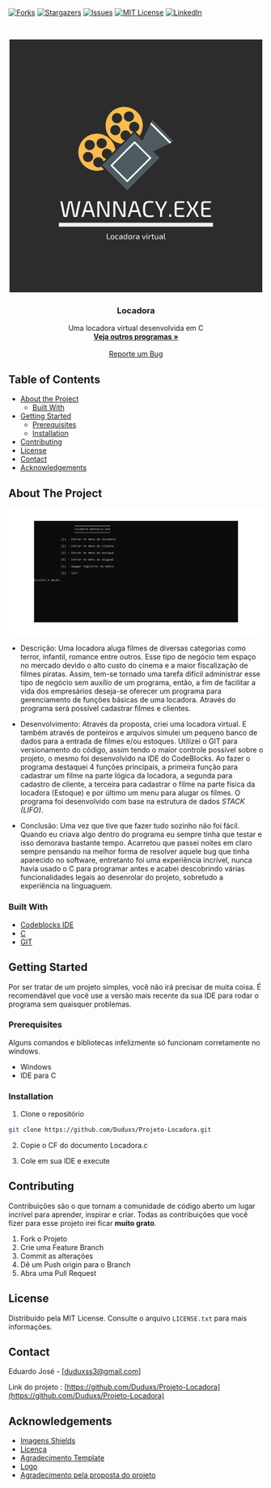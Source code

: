 <!-- PROJECT SHIELDS -->
[![Forks][forks-shield]][forks-url]
[![Stargazers][stars-shield]][stars-url]
[![Issues][issues-shield]][issues-url]
[![MIT License][license-shield]][license-url]
[![LinkedIn][linkedin-shield]][linkedin-url]

<!-- PROJECT LOGO -->
<br />
<p align="center">
  <a href="https://github.com/Duduxs/Projeto-Locadora">
    <img src="img/Logo.png" alt="Logo" width="500" height="500">
  </a>

  <h3 align="center">Locadora</h3>

  <p align="center">
    Uma locadora virtual desenvolvida em C
    <br />
    <a href="https://github.com/Duduxs/Programacao/tree/master/Programas%20em%20C"><strong>Veja outros programas »</strong></a>
    <br />
    <br />
    <a href="https://github.com/Duduxs/Projeto-Locadora/issues">Reporte um Bug</a>
  </p>
</p>

<!-- TABLE OF CONTENTS -->
## Table of Contents

* [About the Project](#about-the-project)
  * [Built With](#built-with)
* [Getting Started](#getting-started)
  * [Prerequisites](#prerequisites)
  * [Installation](#installation)
* [Contributing](#contributing)
* [License](#license)
* [Contact](#contact)
* [Acknowledgements](#acknowledgements)

<!-- ABOUT THE PROJECT -->
## About The Project

[![Tela da Locadora][product-screenshot]](https://github.com/Duduxs/Projeto-Locadora/blob/master/img/animacao.gif)

* Descrição:       Uma locadora aluga filmes de diversas categorias como terror, infantil, romance entre
                   outros. Esse tipo de negócio tem espaço no mercado devido o alto custo do cinema e a
                   maior fiscalização de filmes piratas. Assim, tem-se tornado uma tarefa difícil administrar
                   esse tipo de negócio sem auxílio de um programa, então, a fim de facilitar a vida dos
                   empresários deseja-se oferecer um programa para gerenciamento de funções básicas de
                   uma locadora. Através do programa será possível cadastrar filmes e clientes.

* Desenvolvimento: Através da proposta, criei uma locadora virtual. E também através de ponteiros e arquivos simulei um pequeno banco de                    dados para a entrada de filmes e/ou estoques. Utilizei o GIT para versionamento do código, assim tendo o maior                          controle possível sobre o projeto, o mesmo foi desenvolvido na IDE do CodeBlocks. Ao fazer o programa destaquei 4                        funções principais, a primeira função para cadastrar um filme na parte lógica da locadora, a segunda para cadastro de                    cliente, a terceira para cadastrar o filme na parte física da locadora (Estoque) e por último um menu para alugar os                    filmes. O programa foi desenvolvido com base na estrutura de dados *STACK (LIFO)*.       

* Conclusão:       Uma vez que tive que fazer tudo sozinho não foi fácil. Quando eu criava algo dentro do programa eu sempre tinha que                      testar e isso demorava bastante tempo. Acarretou que passei noites em claro sempre pensando na melhor forma de                          resolver aquele bug que tinha aparecido no software, entretanto foi uma experiência incrível, nunca havia usado o C                      para programar antes e acabei descobrindo várias funcionalidades legais ao desenrolar do projeto, sobretudo a                            experiência na linguaguem. 

### Built With

* [Codeblocks IDE](http://www.codeblocks.org/)
* [C](http://linguagemc.com.br/o-que-e-linguagem-c/)
* [GIT](https://git-scm.com/)

<!-- GETTING STARTED -->
## Getting Started

Por ser tratar de um projeto simples, você não irá precisar de muita coisa. É recomendável que você use a versão mais recente da sua IDE para rodar o programa sem quaisquer problemas.

### Prerequisites

Alguns comandos e bibliotecas infelizmente só funcionam corretamente no windows.  

* Windows
* IDE para C

### Installation

1. Clone o repositório
```sh
git clone https://github.com/Duduxs/Projeto-Locadora.git
```
2. Copie o CF do documento Locadora.c 

3. Cole em sua IDE e execute

<!-- CONTRIBUTING -->
## Contributing

Contribuições são o que tornam a comunidade de código aberto um lugar incrível para aprender, inspirar e criar. Todas as contribuições que você fizer para esse projeto irei ficar **muito grato**.

1. Fork o Projeto
2. Crie uma Feature Branch 
3. Commit as alterações 
4. Dê um Push origin para o Branch 
5. Abra uma Pull Request

<!-- LICENSE -->
## License

Distribuído pela MIT License. Consulte o arquivo `LICENSE.txt` para mais informações.

<!-- CONTACT -->
## Contact

Eduardo José - [duduxss3@gmail.com]

Link do projeto : [https://github.com/Duduxs/Projeto-Locadora](https://github.com/Duduxs/Projeto-Locadora)

<!-- ACKNOWLEDGEMENTS -->
## Acknowledgements
* [Imagens Shields](https://shields.io)
* [Licença](http://escolhaumalicenca.com.br/)
* [Agradecimento Template](https://github.com/othneildrew)
* [Logo](https://www.canva.com)
* [Agradecimento pela proposta do projeto](https://www.linkedin.com/in/brunom4ciel)


<!-- MARKDOWN LINKS & IMAGES -->
[forks-shield]: https://img.shields.io/badge/forks-0-blue
[forks-url]: https://github.com/Duduxs/Projeto-Locadora/network/members
[stars-shield]: https://img.shields.io/github/stars/othneildrew/Best-README-Template.svg?style=flat-square
[stars-url]: https://github.com/Duduxs/Projeto-Locadora/stargazers
[issues-shield]: https://img.shields.io/github/issues/othneildrew/Best-README-Template.svg?style=flat-square
[issues-url]: https://github.com/Duduxs/Projeto-Locadora/issues
[license-shield]: https://img.shields.io/github/license/othneildrew/Best-README-Template.svg?style=flat-square
[license-url]: https://github.com/Duduxs/Projeto-Locadora/blob/master/LICENSE.txt
[linkedin-shield]: https://img.shields.io/badge/-LinkedIn-black.svg?style=flat-square&logo=linkedin&colorB=555
[linkedin-url]: https://www.linkedin.com/in/eduardo-josé-souza-de-oliveira-b51985176/
[product-screenshot]: img/animacao.gif
